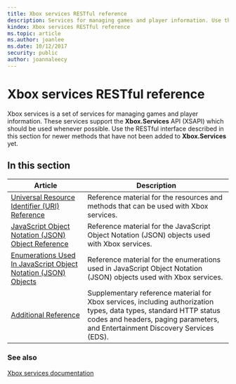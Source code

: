```yaml
---
title: Xbox services RESTful reference
description: Services for managing games and player information. Use the **Xbox.Services** API (XSAPI)whenever possible. Use the RESTful interface for newer methods that have not been added to **Xbox.Services** yet.
kindex: Xbox services RESTful reference
ms.topic: article
ms.author: joanlee
ms.date: 10/12/2017
security: public
author: joannaleecy
---
```


# Xbox services RESTful reference

Xbox services is a set of services for managing games and player information. These services support the **Xbox.Services** API (XSAPI) which should be used whenever possible. Use the RESTful interface described in this section for newer methods that have not been added to **Xbox.Services** yet.


<a id="ID4E5"></a>

## In this section

| Article | Description |
|---------|-------------|
| [Universal Resource Identifier (URI) Reference](uri/atoc-xboxlivews-reference-uris.md) | Reference material for the resources and methods that can be used with Xbox services. |
| [JavaScript Object Notation (JSON) Object Reference](json/atoc-xboxlivews-reference-json.md) | Reference material for the JavaScript Object Notation (JSON) objects used with Xbox services. |
| [Enumerations Used In JavaScript Object Notation (JSON) Objects](enums/atoc-xboxlivews-reference-enums.md) | Reference material for the enumerations used in JavaScript Object Notation (JSON) objects used with Xbox services. |
| [Additional Reference](additional/atoc-xboxlivews-reference-additional.md) | Supplementary reference material for Xbox services, including authorization types, data types, standard HTTP status codes and headers, paging parameters, and Entertainment Discovery Services (EDS). |


### See also

[Xbox services documentation](../../../live/live-nav.md)
